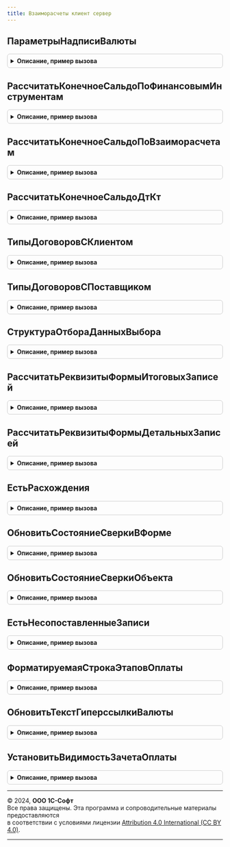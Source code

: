 ```yaml
---
title: Взаиморасчеты клиент сервер
---
```



## ПараметрыНадписиВалюты
<details style="margin: 1em 0; padding: 0.5em; border: 1px solid #ccc; border-radius: 6px;">

<summary style="font-weight: bold; cursor: pointer;">Описание, пример вызова</summary>

```bsl

// Возвращает пустую структуру параметров формирования надписи Валюты и курсы документа.
//
// Возвращаемое значение:
//  Структура - параметры для заполнения в форме, где:
//   * НеПоказыватьРасчеты - Булево.
//   * ВалютаДокумента - СправочникСсылка.Валюты.
//   * ВалютаВзаиморасчетов - СправочникСсылка.Валюты.
//   * ВалютаРеглУчета - СправочникСсылка.Валюты.
//   * СуммаДокумента - Число.
//   * СуммаВзаиморасчетов - Число.
//   * КурсЧислитель - Число.
//   * КурсЗнаменатель - Число.
//
Функция ПараметрыНадписиВалюты() Экспорт
```

Пример вызова
```bsl
Результат = ВзаиморасчетыКлиентСервер.ПараметрыНадписиВалюты() 
```
</details>

## РассчитатьКонечноеСальдоПоФинансовымИнструментам
<details style="margin: 1em 0; padding: 0.5em; border: 1px solid #ccc; border-radius: 6px;">

<summary style="font-weight: bold; cursor: pointer;">Описание, пример вызова</summary>

```bsl

// Рассчитывает конечное сальдо в табличной части Группировка финансовых инструментов документа СверкаВзаиморасчетов.
//
// Параметры:
//  Группировка - ДанныеФормыКоллекция - Текущая строка табличной части группировки.
//  ДетальныеЗаписи - ДанныеФормыКоллекция - Табличная часть детальных записей финансовых инструментов.
//
Процедура РассчитатьКонечноеСальдоПоФинансовымИнструментам(Группировка, ДетальныеЗаписи) Экспорт
```

Пример вызова
```bsl
ВзаиморасчетыКлиентСервер.РассчитатьКонечноеСальдоПоФинансовымИнструментам(Группировка, ДетальныеЗаписи) 
```
</details>

## РассчитатьКонечноеСальдоПоВзаиморасчетам
<details style="margin: 1em 0; padding: 0.5em; border: 1px solid #ccc; border-radius: 6px;">

<summary style="font-weight: bold; cursor: pointer;">Описание, пример вызова</summary>

```bsl

// Рассчитывает конечное сальдо в табличной части Группировка взаиморасчетов документа СверкаВзаиморасчетов.
//
// Параметры:
//  Группировка - ДанныеФормыКоллекция - Текущая строка табличной части группировки.
//  ДетальныеЗаписи - ДанныеФормыКоллекция - Табличная часть детальных записей взаиморасчетов.
//  РеглСуммы - Булево - Использовать для расчета ресурсы с регл. суммами.
//
Процедура РассчитатьКонечноеСальдоПоВзаиморасчетам(Группировка, ДетальныеЗаписи, РеглСуммы = Ложь) Экспорт
```

Пример вызова
```bsl
ВзаиморасчетыКлиентСервер.РассчитатьКонечноеСальдоПоВзаиморасчетам(Группировка, ДетальныеЗаписи, РеглСуммы);
```
</details>

## РассчитатьКонечноеСальдоДтКт
<details style="margin: 1em 0; padding: 0.5em; border: 1px solid #ccc; border-radius: 6px;">

<summary style="font-weight: bold; cursor: pointer;">Описание, пример вызова</summary>

```bsl

// Рассчитывает конечное сальдо Дт/Кт в табличной части Итоговые записи взаиморасчетов документа СверкаВзаиморасчетов2_5_11.
//
// Параметры:
//  ИтоговаяЗапись - ДанныеФормыЭлементКоллекции - Текущая строка итоговых записей взаиморасчетов документа.
//  ДетальныеЗаписи - ДанныеФормыКоллекция - Табличная часть детальных записей взаиморасчетов.
//  СверкаПоДоговорам - Булево - Режим сверки итогов.
//  ЭтоПоляКонтрагента - Булево - Признак расчета по полям Организации (Ложь) или Контрагента (Истина).
//
Процедура РассчитатьКонечноеСальдоДтКт(ИтоговаяЗапись, ДетальныеЗаписи, СверкаПоДоговорам = Ложь, ЭтоПоляКонтрагента = Ложь) Экспорт
```

Пример вызова
```bsl
ВзаиморасчетыКлиентСервер.РассчитатьКонечноеСальдоДтКт(ИтоговаяЗапись, ДетальныеЗаписи, СверкаПоДоговорам, ЭтоПоляКонтрагента);
```
</details>

## ТипыДоговоровСКлиентом
<details style="margin: 1em 0; padding: 0.5em; border: 1px solid #ccc; border-radius: 6px;">

<summary style="font-weight: bold; cursor: pointer;">Описание, пример вызова</summary>

```bsl

// Возвращет список типов договоро договоров с клиентами.
//
// Возвращаемое значение:
// 	СписокЗначений - Список типов договоров с контрагентом, как с клиентом.
Функция ТипыДоговоровСКлиентом() Экспорт
```

Пример вызова
```bsl
Результат = ВзаиморасчетыКлиентСервер.ТипыДоговоровСКлиентом() 
```
</details>

## ТипыДоговоровСПоставщиком
<details style="margin: 1em 0; padding: 0.5em; border: 1px solid #ccc; border-radius: 6px;">

<summary style="font-weight: bold; cursor: pointer;">Описание, пример вызова</summary>

```bsl

// Возвращет список типов договоро договоров с поставщиками.
//
// Возвращаемое значение:
// 	СписокЗначений - Список типов договоров с контрагентом, как с поставщиком.
Функция ТипыДоговоровСПоставщиком() Экспорт
```

Пример вызова
```bsl
Результат = ВзаиморасчетыКлиентСервер.ТипыДоговоровСПоставщиком() 
```
</details>

## СтруктураОтбораДанныхВыбора
<details style="margin: 1em 0; padding: 0.5em; border: 1px solid #ccc; border-radius: 6px;">

<summary style="font-weight: bold; cursor: pointer;">Описание, пример вызова</summary>

```bsl

// Конструктор структуры отбора для получения данных выбора
//
// Возвращаемое значение:
//  Структура - Структура отбора данных выбора:
//   * ТипРасчетов - ПеречислениеСсылка.ТипыРасчетовСПартнерами
//   * Организация - СправочникСсылка.Организации
//   * Контрагент - СправочникСсылка.Контрагенты
//   * ПодборДебиторскойЗадолженности - Булево
//   * УчитыватьФилиалы - Булево
//   * РедактируемыйДокумент - Неопределено
//   * Текст - Строка - Вводимый в поле выбора номер для поиска
//   * ТипыОснований - Массив из Тип
//   * ВводОстатков - Булево
//   * ВыборАванса - Булево
Функция СтруктураОтбораДанныхВыбора() Экспорт
```

Пример вызова
```bsl
Результат = ВзаиморасчетыКлиентСервер.СтруктураОтбораДанныхВыбора() 
```
</details>

## РассчитатьРеквизитыФормыИтоговыхЗаписей
<details style="margin: 1em 0; padding: 0.5em; border: 1px solid #ccc; border-radius: 6px;">

<summary style="font-weight: bold; cursor: pointer;">Описание, пример вызова</summary>

```bsl

// Процедура - Рассчитать реквизиты формы для итоговых записей
//  Выполняет построчный расчет значений реквизитов формы переданной таблицы
// Параметры:
//  ТаблицаФормы	 - ДанныеФормыКоллекция - Может принимать значения Объект.ИтоговыеЗаписи или Объект.ДетальныеЗаписи.
//  ЕстьРасхождения - Булево - Пользовательский признак отображения расхождений из шапки документа.
//															Если выключен, все строки считаются сопоставленными без расхождений.
//  ТекущаяСтрока	 - ДанныеФормыЭлементКоллекции - Строка таблицы формы. Если не указана, выполняется расчет для всех строк.
//
Процедура РассчитатьРеквизитыФормыИтоговыхЗаписей(ТаблицаФормы, ЕстьРасхождения, ТекущаяСтрока = Неопределено) Экспорт
```

Пример вызова
```bsl
ВзаиморасчетыКлиентСервер.РассчитатьРеквизитыФормыИтоговыхЗаписей(ТаблицаФормы, ЕстьРасхождения, ТекущаяСтрока);
```
</details>

## РассчитатьРеквизитыФормыДетальныхЗаписей
<details style="margin: 1em 0; padding: 0.5em; border: 1px solid #ccc; border-radius: 6px;">

<summary style="font-weight: bold; cursor: pointer;">Описание, пример вызова</summary>

```bsl

// Процедура - Рассчитать реквизиты формы для детальных записей
//  Выполняет построчный расчет значений реквизитов формы переданной таблицы
// Параметры:
//  ТаблицаФормы	 - ДанныеФормыКоллекция - Может принимать значения Объект.ИтоговыеЗаписи или Объект.ДетальныеЗаписи.
//  ЕстьРасхождения - Булево - Пользовательский признак отображения расхождений из шапки документа.
//															Если выключен, все строки считаются сопоставленными без расхождений.
//  ТекущаяСтрока	 - ДанныеФормыЭлементКоллекции - Строка таблицы формы. Если не указана, выполняется расчет для всех строк.
//
Процедура РассчитатьРеквизитыФормыДетальныхЗаписей(ТаблицаФормы, ЕстьРасхождения, ТекущаяСтрока = Неопределено) Экспорт
```

Пример вызова
```bsl
ВзаиморасчетыКлиентСервер.РассчитатьРеквизитыФормыДетальныхЗаписей(ТаблицаФормы, ЕстьРасхождения, ТекущаяСтрока);
```
</details>

## ЕстьРасхождения
<details style="margin: 1em 0; padding: 0.5em; border: 1px solid #ccc; border-radius: 6px;">

<summary style="font-weight: bold; cursor: pointer;">Описание, пример вызова</summary>

```bsl

// Функция - Есть расхождения
//  Возвращает состояние сверки документа.
// Параметры:
//  Объект - ДокументОбъект.СверкаВзаиморасчетов2_5_11, ДанныеФормыСтруктура - Передаваемый объект.
//  ПодсчетКоличестваРасхождений - Булево - признак необходимости точного подсчета количества расхождений.
//
// Возвращаемое значение:
//  Структура - Описание наличия расхождений. Содержит свойства:
//   * ЕстьРасхождения - Булево - Флаг наличия расхождений в документе;
//   * ЕстьРасхожденияИтогов - Булево - Флаг наличия расхождений в итоговых записях;
//   * КоличествоРасхожденийДеталей - Число - Количество расхождений в детальных записях.
//
Функция ЕстьРасхождения(Объект, ПодсчетКоличестваРасхождений = Ложь) Экспорт
```

Пример вызова
```bsl
Результат = ВзаиморасчетыКлиентСервер.ЕстьРасхождения(Объект, ПодсчетКоличестваРасхождений);
```
</details>

## ОбновитьСостояниеСверкиВФорме
<details style="margin: 1em 0; padding: 0.5em; border: 1px solid #ccc; border-radius: 6px;">

<summary style="font-weight: bold; cursor: pointer;">Описание, пример вызова</summary>

```bsl

// Обновляет состояние сверки в форме документа
//
// Параметры:
//  Форма - ФормаКлиентскогоПриложения - форма, на которой обновляем состояние сверки
Процедура ОбновитьСостояниеСверкиВФорме(Форма) Экспорт
```

Пример вызова
```bsl
ВзаиморасчетыКлиентСервер.ОбновитьСостояниеСверкиВФорме(Форма) 
```
</details>

## ОбновитьСостояниеСверкиОбъекта
<details style="margin: 1em 0; padding: 0.5em; border: 1px solid #ccc; border-radius: 6px;">

<summary style="font-weight: bold; cursor: pointer;">Описание, пример вызова</summary>

```bsl

// Процедура - Обновить состояние сверки объекта
//   Обновляет состояние сверки в реквизите объекта.
// Параметры:
//  Объект - ДокументОбъект.СверкаВзаиморасчетов2_5_11 - Целевой документ
//
Процедура ОбновитьСостояниеСверкиОбъекта(Объект) Экспорт
```

Пример вызова
```bsl
ВзаиморасчетыКлиентСервер.ОбновитьСостояниеСверкиОбъекта(Объект) 
```
</details>

## ЕстьНесопоставленныеЗаписи
<details style="margin: 1em 0; padding: 0.5em; border: 1px solid #ccc; border-radius: 6px;">

<summary style="font-weight: bold; cursor: pointer;">Описание, пример вызова</summary>

```bsl

// Функция - Есть несопоставленные детальные записи
//  Возвращает признак наличия несопоставленных строк табличной части
// Параметры:
//  ТабличнаяЧасть - ДанныеФормыКоллекция -
//
// Возвращаемое значение:
//  Булево -
//
Функция ЕстьНесопоставленныеЗаписи(ТабличнаяЧасть) Экспорт
```

Пример вызова
```bsl
Результат = ВзаиморасчетыКлиентСервер.ЕстьНесопоставленныеЗаписи(ТабличнаяЧасть) 
```
</details>

## ФорматируемаяСтрокаЭтаповОплаты
<details style="margin: 1em 0; padding: 0.5em; border: 1px solid #ccc; border-radius: 6px;">

<summary style="font-weight: bold; cursor: pointer;">Описание, пример вызова</summary>

```bsl

// Служебная процедура, заполняет текст гиперссылки правил оплаты
//
// Параметры:
//	Форма       - ФормаКлиентскогоПриложения - Договор, указанный в документе:
//	 * Элементы - ЭлементыФормы - элементы вызывающей формы
//	СтруктураПараметров - см. ВзаиморасчетыСервер.ПараметрыМеханизма
//	СистемныеНастройки  - Структура - Системные настройки из дополненных параметров, если уже получены.
//
// Возвращаемое значение:
//  Строка - Форматируемая строка этапов оплаты
Функция ФорматируемаяСтрокаЭтаповОплаты(Форма, СтруктураПараметров, СистемныеНастройки) Экспорт
```

Пример вызова
```bsl
Результат = ВзаиморасчетыКлиентСервер.ФорматируемаяСтрокаЭтаповОплаты(Форма, СтруктураПараметров, СистемныеНастройки) 
```
</details>

## ОбновитьТекстГиперссылкиВалюты
<details style="margin: 1em 0; padding: 0.5em; border: 1px solid #ccc; border-radius: 6px;">

<summary style="font-weight: bold; cursor: pointer;">Описание, пример вызова</summary>

```bsl

// Формирует заголовок элемента НадписьВалюты
//
// Параметры:
//	Форма       - ФормаКлиентскогоПриложения - Договор, указанный в документе:
//	 * Элементы - ЭлементыФормы - элементы вызывающей формы
//	СтруктураПараметров - см. ВзаиморасчетыСервер.ПараметрыМеханизма
//
Процедура ОбновитьТекстГиперссылкиВалюты(Форма, СтруктураПараметров = Неопределено) Экспорт
```

Пример вызова
```bsl
ВзаиморасчетыКлиентСервер.ОбновитьТекстГиперссылкиВалюты(Форма, СтруктураПараметров);
```
</details>

## УстановитьВидимостьЗачетаОплаты
<details style="margin: 1em 0; padding: 0.5em; border: 1px solid #ccc; border-radius: 6px;">

<summary style="font-weight: bold; cursor: pointer;">Описание, пример вызова</summary>

```bsl

// Устанавливает видимость кнопки зачета оплаты по порядку расчетов документа, если такая есть на форме.
//
// Параметры:
//	Форма - ФормаКлиентскогоПриложения - Форма, в которой находится команда зачета оплаты.
//	СтруктураПараметров - см. ВзаиморасчетыСервер.ПараметрыМеханизма
//
Процедура УстановитьВидимостьЗачетаОплаты(Форма, СтруктураПараметров) Экспорт
```

Пример вызова
```bsl
ВзаиморасчетыКлиентСервер.УстановитьВидимостьЗачетаОплаты(Форма, СтруктураПараметров) 
```
</details>

---

© 2024, **ООО 1С-Софт**  
Все права защищены. Эта программа и сопроводительные материалы предоставляются  
в соответствии с условиями лицензии [Attribution 4.0 International (CC BY 4.0)](https://creativecommons.org/licenses/by/4.0/legalcode).

---
